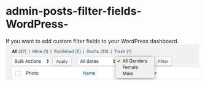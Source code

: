 # admin-posts-filter-fields-WordPress-
If you want to add custom filter fields to your WordPress dashboard.
![Screenshot](https://github.com/davidofug/admin-posts-filter-fields-WordPress-/blob/master/Screen%20Shot%202019-02-28%20at%2009.04.35.png)
